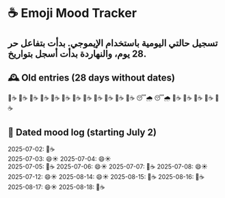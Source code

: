 # ☕️ Emoji Mood Tracker
تسجيل حالتي اليومية باستخدام الإيموجي. بدأت بتفاعل حر 28 يوم، والنهاردة بدأت أسجل بتواريخ.
---
## 🕰️ Old entries (28 days without dates)

🙂☕️
🙂☕️
🙂☕️
🙂☕️
🙂☕️
🙂☕️
🙂☕️
🙂☕️
🙂☕️
🙂☕️
🙂☕️
🙂☕️
😴🌧️
😴🌧️
🙂☕️
🙂☕️
🙂☕️
🙂☕️
🙂☕️

## 📅 Dated mood log (starting July 2)

2025-07-02: 🙂☕️  
2025-07-03: 😄☀️
2025-07-04: 😄☀️  
2025-07-05: 🙂☕️
2025-07-06: 😄☀️ 
2025-07-07: 🙂☕️
2025-07-08: 😄☀️
2025-07-12: 😄☀️
2025-08-14: 😄☀️
2025-08-15: 🙂☕️
2025-08-16: 🙂☕️
2025-08-17: 😄☀️
2025-08-18: 🙂☕️
